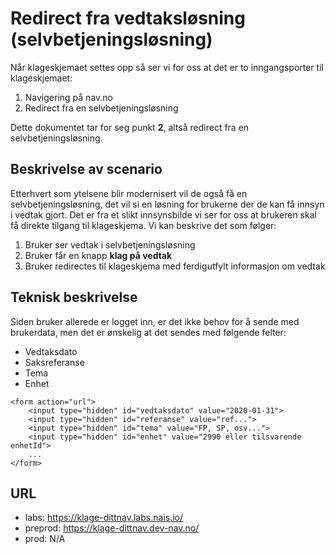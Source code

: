 # Redirect fra vedtaksløsning (selvbetjeningsløsning)
Når klageskjemaet settes opp så ser vi for oss at det er to inngangsporter til klageskjemaet:

1. Navigering på nav.no
2. Redirect fra en selvbetjeningsløsning

Dette dokumentet tar for seg punkt **2**, altså redirect fra en selvbetjeningsløsning.

## Beskrivelse av scenario
Etterhvert som ytelsene blir modernisert vil de også få en selvbetjeningsløsning, det vil si en 
løsning for brukerne der de kan få innsyn i vedtak gjort. Det er fra et slikt innsynsbilde vi ser
for oss at brukeren skal få direkte tilgang til klageskjema. Vi kan beskrive det som følger:

1. Bruker ser vedtak i selvbetjeningsløsning
2. Bruker får en knapp **klag på vedtak**
3. Bruker redirectes til klageskjema med ferdigutfylt informasjon om vedtak

## Teknisk beskrivelse
Siden bruker allerede er logget inn, er det ikke behov for å sende med brukerdata,
men det er ønskelig at det sendes med følgende felter:
* Vedtaksdato
* Saksreferanse
* Tema
* Enhet

```
<form action="url">
    <input type="hidden" id="vedtaksdato" value="2020-01-31">
    <input type="hidden" id="referanse" value="ref...">
    <input type="hidden" id="tema" value="FP, SP, osv...">
    <input type="hidden" id="enhet" value="2990 eller tilsvarende enhetId">
    ...
</form>
```

## URL
* labs: https://klage-dittnav.labs.nais.io/
* preprod: https://klage-dittnav.dev-nav.no/
* prod: N/A
